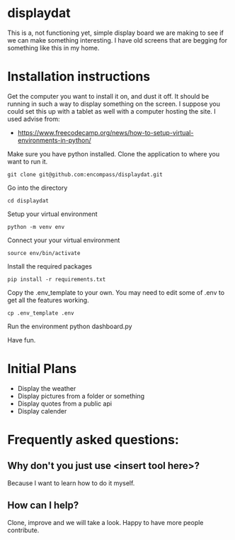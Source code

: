 # displaydat
This is a, not functioning yet, simple display board we are making to see if we can make something interesting.  I have old screens that are begging for something like this in my home.

# Installation instructions
Get the computer you want to install it on, and dust it off.  It should be running in such a way to display something on the screen.  I suppose you could set this up with a tablet as well with a computer hosting the site.
I used advise from:
* https://www.freecodecamp.org/news/how-to-setup-virtual-environments-in-python/

Make sure you have python installed.
Clone the application to where you want to run it.

    git clone git@github.com:encompass/displaydat.git

Go into the directory

    cd displaydat

Setup your virtual environment

    python -m venv env

Connect your your virtual environment

    source env/bin/activate

Install the required packages

    pip install -r requirements.txt

Copy the .env_template to your own. You may need to edit some of .env to get all the features working.

    cp .env_template .env

Run the environment
    python dashboard.py

Have fun.  

# Initial Plans
* Display the weather
* Display pictures from a folder or something
* Display quotes from a public api
* Display calender

# Frequently asked questions:
## Why don't you just use \<insert tool here\>?
Because I want to learn how to do it myself.
## How can I help?
Clone, improve and we will take a look.  Happy to have more people contribute.

